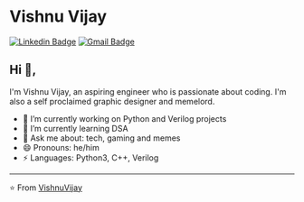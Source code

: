 # Vishnu Vijay 
[![Linkedin Badge](https://img.shields.io/badge/-vishnuvijay-blue?style=flat-square&logo=Linkedin&logoColor=white&link=https://www.linkedin.com/in/vishnu-vijay-6a9584154/)](https://www.linkedin.com/in/vishnu-vijay-6a9584154/)
[![Gmail Badge](https://img.shields.io/badge/-vishnuv8100@gmail.com-c14438?style=flat-square&logo=Gmail&logoColor=white&link=mailto:vishnuv8100@gmail.com)](mailto:vishnuv8100@gmail.com)

## Hi 👋, 
I'm Vishnu Vijay, an aspiring engineer who is passionate about coding. I'm also a self proclaimed graphic designer and memelord.

- 🔭 I’m currently working on Python and Verilog projects
- 🌱 I’m currently learning DSA
- 💬 Ask me about: tech, gaming and memes
- 😄 Pronouns: he/him
- ⚡ Languages: Python3, C++, Verilog





---
⭐️ From [VishnuVijay](https://github.com/v1shnu-v)

